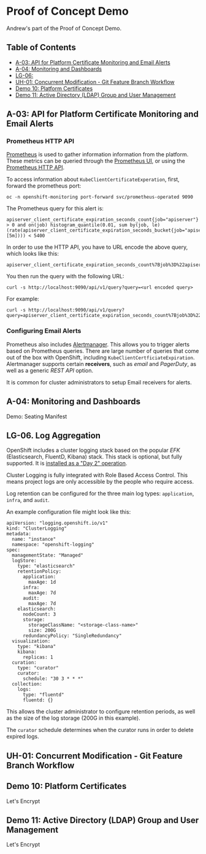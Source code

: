 # Proof of Concept Demo

Andrew's part of the Proof of Concept Demo.

## Table of Contents

* [A-03: API for Platform Certificate Monitoring and Email Alerts](#a-03)
* [A-04: Monitoring and Dashboards](#a-04)
* [LG-06: ](#lg-06) 
* [UH-01: Concurrent Modification - Git Feature Branch Workflow](#uh-01)
* [Demo 10: Platform Certificates](#demo-10)
* [Demo 11: Active Directory (LDAP) Group and User Management](#demo-11)


<a name="a-03"/>

## A-03: API for Platform Certificate Monitoring and Email Alerts

### Prometheus HTTP API

[Prometheus](https://docs.openshift.com/container-platform/4.5/operators/operator_sdk/osdk-monitoring-prometheus.html) is used to gather information information from the platform.  These metrics can be queried through the [Prometheus UI](https://docs.openshift.com/container-platform/4.5/monitoring/cluster_monitoring/prometheus-alertmanager-and-grafana.html#monitoring-accessing-prometheus-alerting-ui-grafana-using-the-web-console_accessing-prometheus), or using the [Prometheus HTTP API](https://prometheus.io/docs/prometheus/latest/querying/api/).

To access information about `KubeClientCertificateExperation`, first, forward the prometheus port:

```
oc -n openshift-monitoring port-forward svc/prometheus-operated 9090
```

The Prometheus query for this alert is:

```
apiserver_client_certificate_expiration_seconds_count{job="apiserver"} > 0 and on(job) histogram_quantile(0.01, sum by(job, le) (rate(apiserver_client_certificate_expiration_seconds_bucket{job="apiserver"}[5m]))) < 5400
```

In order to use the HTTP API, you have to URL encode the above query, which looks like this:

```
apiserver_client_certificate_expiration_seconds_count%7Bjob%3D%22apiserver%22%7D+%3E+0+and+on%28job%29+histogram_quantile%280.01%2C+sum+by%28job%2C+le%29+%28rate%28apiserver_client_certificate_expiration_seconds_bucket%7Bjob%3D%22apiserver%22%7D%5B5m%5D%29%29%29+%3C+5400
```

You then run the query with the following URL:

```
curl -s http://localhost:9090/api/v1/query?query=<url encoded query>
```

For example:

```
curl -s http://localhost:9090/api/v1/query?query=apiserver_client_certificate_expiration_seconds_count%7Bjob%3D%22apiserver%22%7D+%3E+0+and+on%28job%29+histogram_quantile%280.01%2C+sum+by%28job%2C+le%29+%28rate%28apiserver_client_certificate_expiration_seconds_bucket%7Bjob%3D%22apiserver%22%7D%5B5m%5D%29%29%29+%3C+5400
```

### Configuring Email Alerts

Prometheus also includes [Alertmanager]().  This allows you to trigger alerts based on Prometheus queries.  There are large number of queries that come out of the box with OpenShift, including `KubeClientCertficiateExpiration`.  Alertmanager supports certain **receivers**, such as *email* and *PagerDuty*, as well as a generic *REST API* option.

It is common for cluster administrators to setup Email receivers for alerts.

<a name="a-04"/>

## A-04: Monitoring and Dashboards

Demo: Seating Manifest

<a name="lg-06"/>

## LG-06. Log Aggregation

OpenShift includes a cluster logging stack based on the popular *EFK* (Elasticsearch, FluentD, Kibana) stack.  This stack is optional, but fully supported.  It is [installed as a "Day 2" operation](https://docs.openshift.com/container-platform/4.5/logging/cluster-logging-deploying.html).

Cluster Logging is fully integrated with Role Based Access Control.  This means project logs are only accessible by the people who require access.

Log retention can be configured for the three main log types: `application`, `infra`, and `audit`.

An example configuration file might look like this:

```
apiVersion: "logging.openshift.io/v1"
kind: "ClusterLogging"
metadata:
  name: "instance" 
  namespace: "openshift-logging"
spec:
  managementState: "Managed"  
  logStore:
    type: "elasticsearch"  
    retentionPolicy: 
      application:
        maxAge: 1d
      infra:
        maxAge: 7d
      audit:
        maxAge: 7d
    elasticsearch:
      nodeCount: 3 
      storage:
        storageClassName: "<storage-class-name>" 
        size: 200G
      redundancyPolicy: "SingleRedundancy"
  visualization:
    type: "kibana"  
    kibana:
      replicas: 1
  curation:
    type: "curator"
    curator:
      schedule: "30 3 * * *" 
  collection:
    logs:
      type: "fluentd"  
      fluentd: {}
```

This allows the cluster administrator to configure retention periods, as well as the size of the log storage (200G in this example).

The `curator` schedule determines when the curator runs in order to delete expired logs.

<a name="uh-01"/>

## UH-01: Concurrent Modification - Git Feature Branch Workflow

<a name="demo-10"/>

## Demo 10: Platform Certificates

Let's Encrypt

<a name="demo-11"/>

## Demo 11: Active Directory (LDAP) Group and User Management

Let's Encrypt